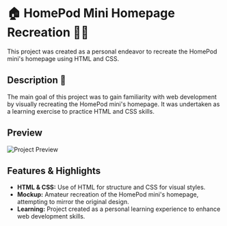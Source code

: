 # 🏠 HomePod Mini Homepage Recreation 🎵📱

This project was created as a personal endeavor to recreate the HomePod mini's homepage using HTML and CSS.

## Description 🌟

The main goal of this project was to gain familiarity with web development by visually recreating the HomePod mini's homepage. It was undertaken as a learning exercise to practice HTML and CSS skills.

## Preview

![Project Preview](https://maissack.github.io/homepod_mini/)

## Features & Highlights

- **HTML & CSS:** Use of HTML for structure and CSS for visual styles.
- **Mockup:** Amateur recreation of the HomePod mini's homepage, attempting to mirror the original design.
- **Learning:** Project created as a personal learning experience to enhance web development skills.


